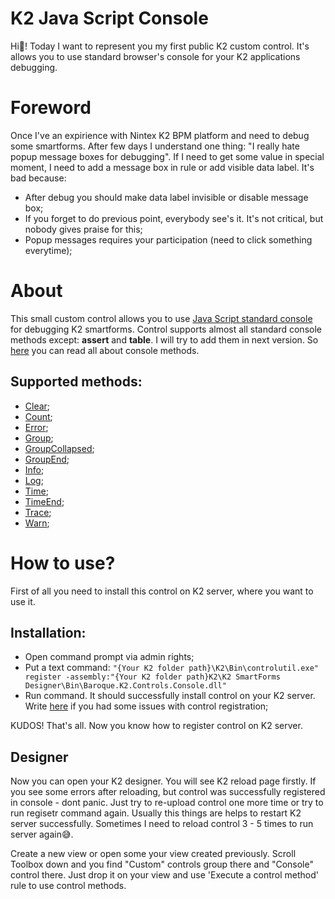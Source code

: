 # K2 Java Script Console
Hi👋!
Today I want to represent you my first public K2 custom control. It's allows you to use standard browser's console for your K2 applications debugging.

# Foreword
Once I've an expirience with Nintex K2 BPM platform and need to debug some smartforms. After few days I understand one thing: "I really hate popup message boxes for debugging".
If I need to get some value in special moment, I need to add a message box in rule or add visible data label. It's bad because:
* After debug you should make data label invisible or disable message box;
* If you forget to do previous point, everybody see's it. It's not critical, but nobody gives praise for this;
* Popup messages requires your participation (need to click something everytime);

# About
This small custom control allows you to use [Java Script standard console](https://www.w3schools.com/jsref/obj_console.asp) for debugging K2 smartforms. Control supports
almost all standard console methods except: **assert** and **table**. I will try to add them in next version. So [here](https://www.w3schools.com/jsref/obj_console.asp) you can read all about console methods.

## Supported methods:
* [Clear](https://www.w3schools.com/jsref/met_console_clear.asp);
* [Count](https://www.w3schools.com/jsref/met_console_count.asp);
* [Error](https://www.w3schools.com/jsref/met_console_error.asp);
* [Group](https://www.w3schools.com/jsref/met_console_group.asp);
* [GroupCollapsed](https://www.w3schools.com/jsref/met_console_groupcollapsed.asp);
* [GroupEnd](https://www.w3schools.com/jsref/met_console_groupend.asp);
* [Info](https://www.w3schools.com/jsref/met_console_info.asp);
* [Log](https://www.w3schools.com/jsref/met_console_log.asp);
* [Time](https://www.w3schools.com/jsref/met_console_time.asp);
* [TimeEnd](https://www.w3schools.com/jsref/met_console_timeend.asp);
* [Trace](https://www.w3schools.com/jsref/met_console_trace.asp);
* [Warn](https://www.w3schools.com/jsref/met_console_warn.asp);

# How to use?
First of all you need to install this control on K2 server, where you want to use it. 
## Installation:
* Open command prompt via admin rights;
* Put a text command:
`"{Your K2 folder path}\K2\Bin\controlutil.exe" register -assembly:"{Your K2 folder path}K2\K2 SmartForms Designer\Bin\Baroque.K2.Controls.Console.dll"`
* Run command. It should successfully install control on your K2 server. Write [here](https://github.com/iAlexeyProkhorov/Baroque-K2-Constrols-Console/issues) if you had some issues with control registration;

KUDOS! That's all. Now you know how to register control on K2 server.

## Designer
Now you can open your K2 designer. You will see K2 reload page firstly. 
If you see some errors after reloading, but control was successfully registered in console - dont panic. Just try to re-upload control one more time or try to run regisetr command again. Usually this things are helps to restart K2 server successfully.
Sometimes I need to reload control 3 - 5 times to run server again😅.

Create a new view or open some your view created previously. Scroll Toolbox down and you find "Custom" controls group there and "Console" control there. Just drop it on your view and use 'Execute a control method' rule to use control methods. 

